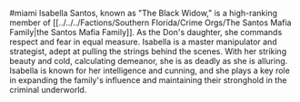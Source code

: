 #miami 
Isabella Santos, known as "The Black Widow," is a high-ranking member of [[../../../Factions/Southern Florida/Crime Orgs/The Santos Mafia Family|the Santos Mafia Family]]. As the Don's daughter, she commands respect and fear in equal measure. Isabella is a master manipulator and strategist, adept at pulling the strings behind the scenes. With her striking beauty and cold, calculating demeanor, she is as deadly as she is alluring. Isabella is known for her intelligence and cunning, and she plays a key role in expanding the family's influence and maintaining their stronghold in the criminal underworld.